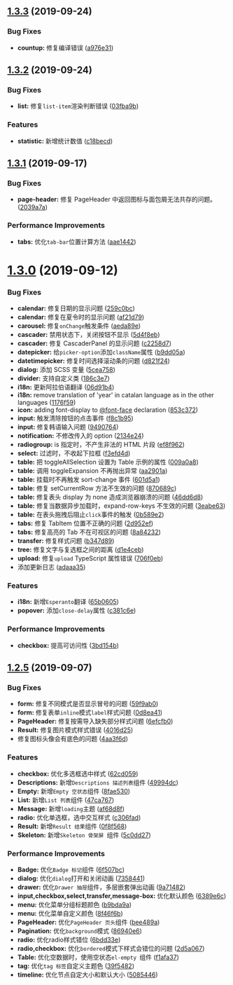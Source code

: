 ## [1.3.3](https://github.com/yakcodo/yak/compare/v1.3.2...v1.3.3) (2019-09-24)


### Bug Fixes

* **countup:** 修复编译错误 ([a976e31](https://github.com/yakcodo/yak/commit/a976e31))



## [1.3.2](https://github.com/yakcodo/yak/compare/v1.3.1...v1.3.2) (2019-09-24)


### Bug Fixes

* **list:** 修复`list-item`渲染判断错误 ([03fba9b](https://github.com/yakcodo/yak/commit/03fba9b))


### Features

* **statistic:** 新增统计数值 ([c18becd](https://github.com/yakcodo/yak/commit/c18becd))



## [1.3.1](https://github.com/yakcodo/yak/compare/v1.3.0...v1.3.1) (2019-09-17)


### Bug Fixes

* **page-header:** 修复 PageHeader 中返回图标与面包屑无法共存的问题。 ([2039a7a](https://github.com/yakcodo/yak/commit/2039a7a))


### Performance Improvements

* **tabs:** 优化`tab-bar`位置计算方法 ([aae1442](https://github.com/yakcodo/yak/commit/aae1442))



# [1.3.0](https://github.com/yakcodo/yak/compare/v1.2.5...v1.3.0) (2019-09-12)


### Bug Fixes

* **calendar:** 修复日期的显示问题 ([259c0bc](https://github.com/yakcodo/yak/commit/259c0bc))
* **calendar:** 修复在夏令时的显示问题 ([af21d79](https://github.com/yakcodo/yak/commit/af21d79))
* **carousel:** 修复`onChange`触发条件 ([aeda89e](https://github.com/yakcodo/yak/commit/aeda89e))
* **cascader:** 禁用状态下，关闭按钮不显示 ([5d4f8eb](https://github.com/yakcodo/yak/commit/5d4f8eb))
* **cascader:** 修复 CascaderPanel 的显示问题 ([c2258d7](https://github.com/yakcodo/yak/commit/c2258d7))
* **datepicker:** 给`picker-option`添加`className`属性 ([b9dd05a](https://github.com/yakcodo/yak/commit/b9dd05a))
* **datetimepicker:** 修复时间选择滚动条的问题 ([d821f24](https://github.com/yakcodo/yak/commit/d821f24))
* **dialog:** 添加 SCSS 变量 ([5cea758](https://github.com/yakcodo/yak/commit/5cea758))
* **divider:** 支持自定义类 ([186c3e7](https://github.com/yakcodo/yak/commit/186c3e7))
* **i18n:** 更新阿拉伯语翻译 ([06d91b4](https://github.com/yakcodo/yak/commit/06d91b4))
* **i18n:** remove translation of 'year' in catalan language as in the other languages ([1176f59](https://github.com/yakcodo/yak/commit/1176f59))
* **icon:** adding font-display to [@font-face](https://github.com/font-face) declaration ([853c372](https://github.com/yakcodo/yak/commit/853c372))
* **input:** 触发清除按钮的点击事件 ([f8c1b95](https://github.com/yakcodo/yak/commit/f8c1b95))
* **input:** 修复韩语输入问题 ([9490764](https://github.com/yakcodo/yak/commit/9490764))
* **notification:** 不修改传入的 option ([2134e24](https://github.com/yakcodo/yak/commit/2134e24))
* **radiogroup:** is 指定时，不产生非法的 HTML 片段 ([ef8f962](https://github.com/yakcodo/yak/commit/ef8f962))
* **select:** 过滤时，不收起下拉框 ([f3efd4d](https://github.com/yakcodo/yak/commit/f3efd4d))
* **table:** 把 toggleAllSelection 设置为 Table 示例的属性 ([009a0a8](https://github.com/yakcodo/yak/commit/009a0a8))
* **table:** 调用 toggleExpansion 不再抛出异常 ([aa2901a](https://github.com/yakcodo/yak/commit/aa2901a))
* **table:** 挂载时不再触发 sort-change 事件 ([601d5a1](https://github.com/yakcodo/yak/commit/601d5a1))
* **table:** 修复 setCurrentRow 方法不生效的问题 ([870689c](https://github.com/yakcodo/yak/commit/870689c))
* **table:** 修复表头 display 为 none 造成浏览器崩溃的问题 ([46dd6d8](https://github.com/yakcodo/yak/commit/46dd6d8))
* **table:** 修复当数据异步加载时，expand-row-keys 不生效的问题 ([3eabe63](https://github.com/yakcodo/yak/commit/3eabe63))
* **table:** 在表头拖拽后阻止`click`事件的触发 ([0b589e2](https://github.com/yakcodo/yak/commit/0b589e2))
* **tabs:** 修复 TabItem 位置不正确的问题 ([2d952ef](https://github.com/yakcodo/yak/commit/2d952ef))
* **tabs:** 修复高亮的 Tab 不在可视区的问题 ([8a84232](https://github.com/yakcodo/yak/commit/8a84232))
* **transfer:** 修复样式问题 ([b347d89](https://github.com/yakcodo/yak/commit/b347d89))
* **tree:** 修复文字与复选框之间的距离 ([d1e4ceb](https://github.com/yakcodo/yak/commit/d1e4ceb))
* **upload:** 修复`upload` TypeScript 属性错误 ([706f0eb](https://github.com/yakcodo/yak/commit/706f0eb))
* 添加更新日志 ([adaaa35](https://github.com/yakcodo/yak/commit/adaaa35))


### Features

* **i18n:** 新增`Esperanto`翻译 ([65b0605](https://github.com/yakcodo/yak/commit/65b0605))
* **popover:** 添加`close-delay`属性 ([c381c6e](https://github.com/yakcodo/yak/commit/c381c6e))


### Performance Improvements

* **checkbox:** 提高可访问性 ([3bd154b](https://github.com/yakcodo/yak/commit/3bd154b))



## [1.2.5](https://github.com/yakcodo/yak/compare/c306fad...v1.2.5) (2019-09-07)


### Bug Fixes

* **form:** 修复不同模式是否显示冒号的问题 ([59f9ab0](https://github.com/yakcodo/yak/commit/59f9ab0))
* **form:** 修复表单`inline`模式`label`样式问题 ([0d8ea41](https://github.com/yakcodo/yak/commit/0d8ea41))
* **PageHeader:** 修复按需导入缺失部分样式问题 ([6efcfb0](https://github.com/yakcodo/yak/commit/6efcfb0))
* **Result:** 修复图片模式样式错误 ([4016d25](https://github.com/yakcodo/yak/commit/4016d25))
* 修复图标头像会有底色的问题 ([4aa3f6d](https://github.com/yakcodo/yak/commit/4aa3f6d))


### Features

* **checkbox:** 优化多选框选中样式 ([62cd059](https://github.com/yakcodo/yak/commit/62cd059))
* **Descriptions:** 新增`Descriptions 描述列表`组件 ([49994dc](https://github.com/yakcodo/yak/commit/49994dc))
* **Empty:** 新增`Empty 空状态`组件 ([8fae530](https://github.com/yakcodo/yak/commit/8fae530))
* **List:** 新增`List 列表`组件 ([47ca767](https://github.com/yakcodo/yak/commit/47ca767))
* **Message:** 新增`loading`主题 ([af68d8f](https://github.com/yakcodo/yak/commit/af68d8f))
* **radio:** 优化单选框，选中交互样式 ([c306fad](https://github.com/yakcodo/yak/commit/c306fad))
* **Result:** 新增`Result 结果`组件 ([0f8f568](https://github.com/yakcodo/yak/commit/0f8f568))
* **Skeleton:** 新增`Skeleton 骨架屏 `组件 ([5c0dd27](https://github.com/yakcodo/yak/commit/5c0dd27))


### Performance Improvements

* **Badge:** 优化`Badge 标记`组件 ([6f507bc](https://github.com/yakcodo/yak/commit/6f507bc))
* **dialog:** 优化`dialog`打开和关闭动画 ([7358441](https://github.com/yakcodo/yak/commit/7358441))
* **drawer:** 优化`Drawer 抽屉`组件，多层嵌套弹出动画 ([9a71482](https://github.com/yakcodo/yak/commit/9a71482))
* **input,checkbox,select,transfer,message-box:** 优化默认颜色 ([6389e6c](https://github.com/yakcodo/yak/commit/6389e6c))
* **menu:** 优化菜单分组标题颜色 ([b9bda9a](https://github.com/yakcodo/yak/commit/b9bda9a))
* **menu:** 优化菜单自定义颜色 ([8f46f6b](https://github.com/yakcodo/yak/commit/8f46f6b))
* **PageHeader:** 优化`PageHeader 页头`组件 ([bee489a](https://github.com/yakcodo/yak/commit/bee489a))
* **Pagination:** 优化`background`模式 ([86940e6](https://github.com/yakcodo/yak/commit/86940e6))
* **radio:** 优化radio样式错位 ([6bdd33e](https://github.com/yakcodo/yak/commit/6bdd33e))
* **radio,checkbox:** 优化`bordered`模式下样式会错位的问题 ([2d5a067](https://github.com/yakcodo/yak/commit/2d5a067))
* **Table:** 优化空数据时，使用空状态`el-empty `组件 ([f1afa37](https://github.com/yakcodo/yak/commit/f1afa37))
* **tag:** 优化`tag 标签`自定义主题色 ([39f5482](https://github.com/yakcodo/yak/commit/39f5482))
* **timeline:** 优化节点自定大小和默认大小 ([5085446](https://github.com/yakcodo/yak/commit/5085446))



